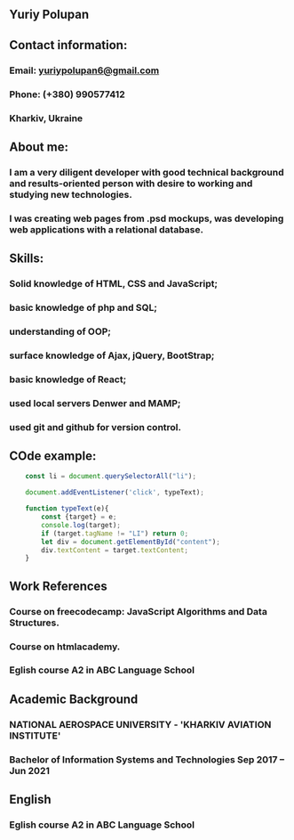 ## Yuriy Polupan 

## Contact information:
### Email: yuriypolupan6@gmail.com
### Phone: (+380) 990577412
### Kharkiv, Ukraine

## About me:
### I am a very diligent developer with good technical background and results-oriented person with desire to working and studying new technologies. 
### I was creating web pages from .psd mockups, was developing web applications with a relational database.

## Skills:
### Solid knowledge of HTML, CSS and JavaScript;
### basic knowledge of php and SQL;
### understanding of OOP;
### surface knowledge of Ajax, jQuery, BootStrap;
### basic knowledge of React;
### used local servers Denwer and MAMP;
### used git and github for version control.

## COde example:
```JavaScript
	const li = document.querySelectorAll("li");

	document.addEventListener('click', typeText);

	function typeText(e){
		const {target} = e;
		console.log(target);
		if (target.tagName != "LI") return 0;
		let div = document.getElementById("content");
		div.textContent = target.textContent;
	}
```

## Work References
### Course on freecodecamp: JavaScript Algorithms and Data Structures.
### Course on htmlacademy.
### Eglish course A2 in ABC Language School

## Academic Background
### NATIONAL AEROSPACE UNIVERSITY - 'KHARKIV AVIATION INSTITUTE' 
### Bachelor of Information Systems and Technologies Sep 2017 – Jun 2021

## English 
### Eglish course A2 in ABC Language School